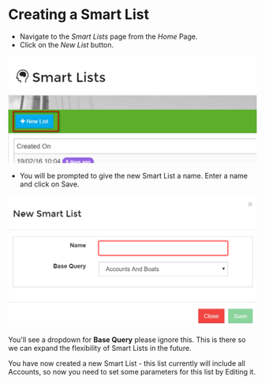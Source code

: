 # Creating a Smart List

* Navigate to the _Smart Lists_ page from the _Home_ Page.
* Click on the _New List_ button.

![Smart List add](../.gitbook/assets/smart-list-add.png)

* You will be prompted to give the new Smart List a name.  Enter a name and click on Save.

![Smart List Dialog](../.gitbook/assets/new-smart-list-dialog.png)

You'll see a dropdown for **Base Query** please ignore this. This is there so we can expand the flexibility of Smart Lists in the future.

You have now created a new Smart List - this list currently will include all Accounts, so now you need to set some parameters for this list by Editing it.

